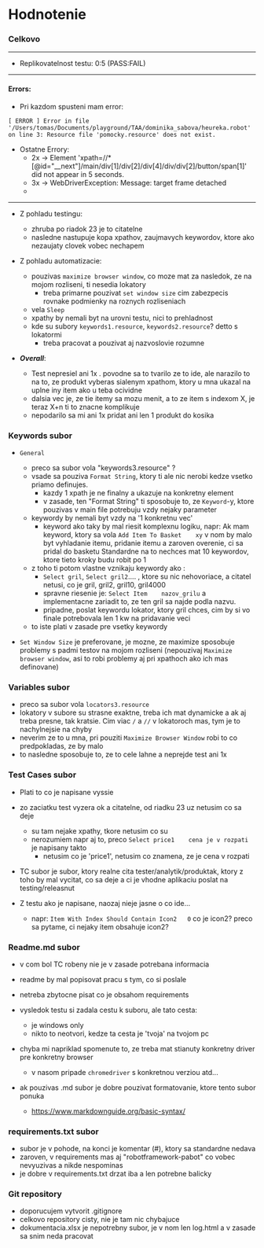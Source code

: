 # Hodnotenie

### Celkovo

---
- Replikovatelnost testu: 0:5    (PASS:FAIL)
---


#### Errors:
- Pri kazdom spusteni mam error:
```
[ ERROR ] Error in file '/Users/tomas/Documents/playground/TAA/dominika_sabova/heureka.robot' on line 3: Resource file 'pomocky.resource' does not exist.
```
- Ostatne Errory:
  - 2x -> Element 'xpath=//*[@id="__next"]/main/div[1]/div[2]/div[4]/div/div[2]/button/span[1]' did not appear in 5 seconds.
  - 3x -> WebDriverException: Message: target frame detached
  - 


---
  
- Z pohladu testingu:
  - zhruba po riadok 23 je to citatelne
  - nasledne nastupuje kopa xpathov, zaujmavych keywordov, ktore ako nezaujaty clovek vobec nechapem


- Z pohladu automatizacie:
  - pouzivas `maximize browser window`, co moze mat za nasledok, ze na mojom rozliseni, ti nesedia lokatory
    - treba primarne pouzivat `set window size` cim zabezpecis rovnake podmienky na roznych rozliseniach
  - vela `Sleep`
  - xpathy by nemali byt na urovni testu, nici to prehladnost
  - kde su subory `keywords1.resource`, `keywords2.resource`? detto s lokatormi
    - treba pracovat a pouzivat aj nazvoslovie rozumne



- ***Overall***:
  - Test nepresiel ani 1x . povodne sa to tvarilo ze to ide, ale narazilo to na to, ze produkt vyberas sialenym xpathom, ktory u mna ukazal na uplne iny item ako u teba ocividne
  - dalsia vec je, ze tie itemy sa mozu menit, a to ze item s indexom X, je teraz X+n  ti to znacne komplikuje
  - nepodarilo sa mi ani 1x pridat ani len 1 produkt do kosika

### Keywords subor
 
  - `General`
    - preco sa subor vola "keywords3.resource" ?
    - vsade sa pouziva `Format String`, ktory ti ale nic nerobi kedze vsetko priamo definujes.
      - kazdy 1 xpath je ne finalny a ukazuje na konkretny element
      - v zasade, ten "Format String" ti sposobuje to, ze `Keyword`-y, ktore pouzivas v main file potrebuju vzdy nejaky parameter
    - keywordy by nemali byt vzdy na '1 konkretnu vec'
      - keyword ako taky by mal riesit komplexnu logiku, napr:
      Ak mam keyword, ktory sa vola `Add Item To Basket    xy` v nom by malo byt vyhladanie itemu, pridanie itemu a zaroven overenie, ci sa pridal do basketu
      Standardne na to nechces mat 10 keywordov, ktore tieto kroky budu robit po 1
    - z toho ti potom vlastne vznikaju keywordy ako :
      - `Select gril`, `Select gril2`.... , ktore su nic nehovoriace, a citatel netusi, co je gril, gril2, gril10, gril4000
      - spravne riesenie je: `Select Item    nazov_grilu` a implementacne zariadit to, ze ten gril sa najde podla nazvu.
      - pripadne, poslat keywordu lokator, ktory gril chces, cim by si vo finale potrebovala len 1 kw na pridavanie veci
    - to iste plati v zasade pre vsetky keywordy

  - `Set Window Size` je preferovane, je mozne, ze maximize sposobuje problemy s padmi testov na mojom rozliseni  (nepouzivaj `Maximize browser window`, asi to robi problemy aj pri xpathoch ako ich mas definovane)

  
### Variables subor

- preco sa subor vola `locators3.resource`
- lokatory v subore su strasne exaktne, treba ich mat dynamicke a ak aj treba presne, tak kratsie. Cim viac `/` a `//` v lokatoroch mas, tym je to nachylnejsie na chyby
- neverim ze to u mna, pri pouziti `Maximize Browser Window` robi to co predpokladas, ze by malo
- to nasledne sposobuje to, ze to cele lahne a neprejde test ani 1x

### Test Cases subor

- Plati to co je napisane vyssie
- zo zaciatku test vyzera ok a citatelne, od riadku 23 uz netusim co sa deje
  - su tam nejake xpathy, tkore netusim co su
  - nerozumiem napr aj to, preco `Select price1    cena je v rozpati` je napisany takto
    - netusim co je 'price1', netusim co znamena, ze je cena v rozpati

- TC subor je subor, ktory realne cita tester/analytik/produktak, ktory z toho by mal vycitat, co sa deje a ci je vhodne aplikaciu poslat na testing/releasnut
- Z testu ako je napisane, naozaj nieje jasne o co ide... 
  - napr: `Item With Index Should Contain Icon2   0`  co je icon2? preco sa pytame, ci nejaky item obsahuje icon2? 
   
### Readme.md subor

- v com bol TC robeny nie je v zasade potrebana informacia
- readme by mal popisovat pracu s tym, co si poslale
- netreba zbytocne pisat co je obsahom requirements

- vysledok testu si zadala cestu k suboru, ale tato cesta:
  - je windows only
  - nikto to neotvori, kedze ta cesta je 'tvoja' na tvojom pc

- chyba mi napriklad spomenute to, ze treba mat stianuty  konkretny driver pre konkretny browser
  - v nasom pripade `chromedriver` s konkretnou verziou atd...

- ak pouzivas .md subor je dobre pouzivat formatovanie, ktore tento subor ponuka
  - https://www.markdownguide.org/basic-syntax/


### requirements.txt subor
 
- subor je v pohode, na konci je komentar (#), ktory sa standardne nedava
- zaroven, v requirements mas aj "robotframework-pabot" co vobec nevyuzivas a nikde nespominas
- je dobre v requirements.txt drzat iba a len potrebne balicky
 

### Git repository

- doporucujem vytvorit .gitignore
- celkovo repository cisty, nie je tam nic chybajuce
- dokumentacia.xlsx je nepotrebny subor, je v nom len log.html a v zasade sa snim neda pracovat

